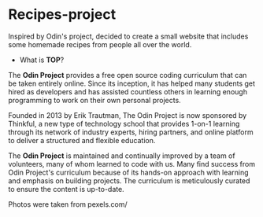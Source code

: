 # Recipes-project
Inspired by Odin's project, decided to create a small website that includes some homemade recipes from people all over the world.

- What is <strong>TOP</strong>?

The <strong>Odin Project</strong> provides a free open source coding curriculum that can be taken entirely online. Since its inception, it has helped many students get hired as developers and has assisted countless others in learning enough programming to work on their own personal projects.

Founded in 2013 by Erik Trautman, The Odin Project is now sponsored by Thinkful, a new type of technology school that provides 1-on-1 learning through its network of industry experts, hiring partners, and online platform to deliver a structured and flexible education.

The <strong>Odin Project</strong> is maintained and continually improved by a team of volunteers, many of whom learned to code with us. Many find success from Odin Project's curriculum because of its hands-on approach with learning and emphasis on building projects. The curriculum is meticulously curated to ensure the content is up-to-date.


Photos were taken from pexels.com/

